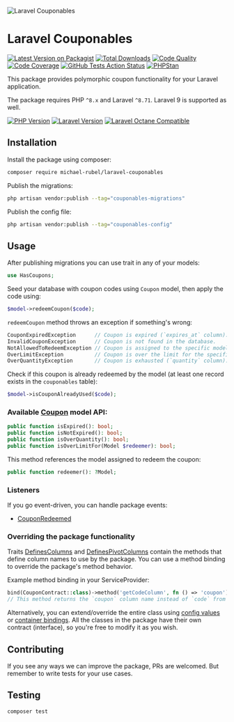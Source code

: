 ![Laravel Couponables](https://user-images.githubusercontent.com/37669560/153603606-25f56bec-879c-4ec0-a061-fb11907e5e4e.png)

# Laravel Couponables
[![Latest Version on Packagist](https://img.shields.io/packagist/v/michael-rubel/laravel-couponables.svg?style=flat-square&logo=packagist)](https://packagist.org/packages/michael-rubel/laravel-couponables)
[![Total Downloads](https://img.shields.io/packagist/dt/michael-rubel/laravel-couponables.svg?style=flat-square&logo=packagist)](https://packagist.org/packages/michael-rubel/laravel-couponables)
[![Code Quality](https://img.shields.io/scrutinizer/quality/g/michael-rubel/laravel-couponables.svg?style=flat-square&logo=scrutinizer)](https://scrutinizer-ci.com/g/michael-rubel/laravel-couponables/?branch=main)
[![Code Coverage](https://img.shields.io/scrutinizer/coverage/g/michael-rubel/laravel-couponables.svg?style=flat-square&logo=scrutinizer)](https://scrutinizer-ci.com/g/michael-rubel/laravel-couponables/?branch=main)
[![GitHub Tests Action Status](https://img.shields.io/github/workflow/status/michael-rubel/laravel-couponables/run-tests/main?style=flat-square&label=tests&logo=github)](https://github.com/michael-rubel/laravel-couponables/actions)
[![PHPStan](https://img.shields.io/github/workflow/status/michael-rubel/laravel-couponables/phpstan/main?style=flat-square&label=larastan&logo=laravel)](https://github.com/michael-rubel/laravel-couponables/actions)

This package provides polymorphic coupon functionality for your Laravel application.

The package requires PHP `^8.x` and Laravel `^8.71`.
Laravel 9 is supported as well.

[![PHP Version](https://img.shields.io/badge/php-^8.x-777BB4?style=flat-square&logo=php)](https://php.net)
[![Laravel Version](https://img.shields.io/badge/laravel-^8.71-FF2D20?style=flat-square&logo=laravel)](https://laravel.com)
[![Laravel Octane Compatible](https://img.shields.io/badge/octane-compatible-success?style=flat-square&logo=laravel)](https://github.com/laravel/octane)

## Installation
Install the package using composer:
```bash
composer require michael-rubel/laravel-couponables
```

Publish the migrations:
```bash
php artisan vendor:publish --tag="couponables-migrations"
```

Publish the config file:
```bash
php artisan vendor:publish --tag="couponables-config"
```

## Usage
After publishing migrations you can use trait in any of your models:
```php
use HasCoupons;
```

Seed your database with coupon codes using `Coupon` model, then apply the code using:
```php
$model->redeemCoupon($code);
```

`redeemCoupon` method throws an exception if something's wrong:

```php
CouponExpiredException      // Coupon is expired (`expires_at` column).
InvalidCouponException      // Coupon is not found in the database.
NotAllowedToRedeemException // Coupon is assigned to the specific model (`redeemer` morphs).
OverLimitException          // Coupon is over the limit for the specific model (`limit` column).
OverQuantityException       // Coupon is exhausted (`quantity` column).
```

Check if this coupon is already redeemed by the model (at least one record exists in the `couponables` table):
```php
$model->isCouponAlreadyUsed($code);
```

### Available [Coupon](https://github.com/michael-rubel/laravel-couponables/blob/main/src/Models/Coupon.php) model API:
```php
public function isExpired(): bool;
public function isNotExpired(): bool;
public function isOverQuantity(): bool;
public function isOverLimitFor(Model $redeemer): bool;
```

This method references the model assigned to redeem the coupon:
```php
public function redeemer(): ?Model;
```

### Listeners
If you go event-driven, you can handle package events:
- [CouponRedeemed](https://github.com/michael-rubel/laravel-couponables/blob/main/src/Events/CouponRedeemed.php)

### Overriding the package functionality
Traits [DefinesColumns](https://github.com/michael-rubel/laravel-couponables/blob/main/src/Models/Traits/DefinesColumns.php) and [DefinesPivotColumns](https://github.com/michael-rubel/laravel-couponables/blob/main/src/Models/Traits/DefinesPivotColumns.php) contain the methods that define column names to use by the package. You can use a method binding to override the package's method behavior.

Example method binding in your ServiceProvider:
```php
bind(CouponContract::class)->method('getCodeColumn', fn () => 'coupon')
// This method returns the `coupon` column name instead of `code` from now.
```

Alternatively, you can extend/override the entire class using [config values](https://github.com/michael-rubel/laravel-couponables/blob/main/config/couponables.php) or [container bindings](https://github.com/michael-rubel/laravel-couponables/blob/main/src/CouponableServiceProvider.php). All the classes in the package have their own contract (interface), so you're free to modify it as you wish.

## Contributing
If you see any ways we can improve the package, PRs are welcomed. But remember to write tests for your use cases.

## Testing
```bash
composer test
```
